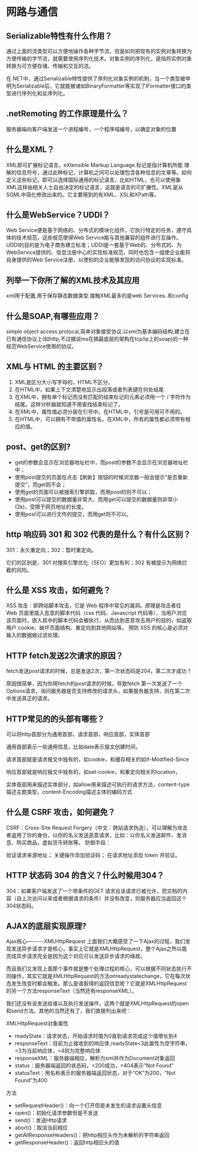 # 网路与通信

## Serializable特性有什么作用？

通过上面的流类型可以方便地操作各种字节流，但是如何把现有的实例对象转换为方便传输的字节流，就需要使用序列化技术。对象实例的序列化，是指将实例对象转换为可方便存储、传输和交互的流。

在.NET中，通过Serializable特性提供了序列化对象实例的机制，当一个类型被申明为Serializable后，它就能被诸如BinaryFormatter等实现了IFormatter接口的类型进行序列化和反序列化。

## .netRemoting 的工作原理是什么？

服务器端向客户端发送一个进程编号，一个程序域编号，以确定对象的位置

## 什么是XML？

XML即可扩展标记语言。eXtensible Markup Language.标记是指计算机所能 理解的信息符号，通过此种标记，计算机之间可以处理包含各种信息的文章等。如何定义这些标记，即可以选择国际通用的标记语言，比如HTML，也可以使用象XML这样由相关人士自由决定的标记语言，这就是语言的可扩展性。XML是从SGML中简化修改出来的。它主要用到的有XML、XSL和XPath等。

## 什么是WebService？UDDI？

Web Service便是基于网络的、分布式的模块化组件，它执行特定的任务，遵守具体的技术规范，这些规范使得Web Service能与其他兼容的组件进行互操作。UDDI的目的是为电子商务建立标准；UDDI是一套基于Web的、分布式的、为WebService提供的、信息注册中心的实现标准规范，同时也包含一组使企业能将自身提供的Web Service注册，以使别的企业能够发现的访问协议的实现标准。

## 列举一下你所了解的XML技术及其应用

xml用于配置,用于保存静态数据类型.接触XML最多的是web Services..和config

## 什么是SOAP,有哪些应用？

simple object access protocal,简单对象接受协议.以xml为基本编码结构,建立在已有通信协议上(如http,不过据说ms在搞最底层的架构在tcp/ip上的soap)的一种规范WebService使用的协议。

## XML与 HTML 的主要区别？

1. XML是区分大小写字母的，HTML不区分。
2. 在HTML中，如果上下文清楚地显示出段落或者列表键在何处结尾
3. 在XML中，拥有单个标记而没有匹配的结束标记的元素必须用一个 / 字符作为结尾。这样分析器就知道不用查找结束标记了。
4. 在XML中，属性值必须分装在引号中。在HTML中，引号是可用可不用的。
5. 在HTML中，可以拥有不带值的属性名。在XML中，所有的属性都必须带有相应的值。

## post、get的区别?

- get的参数会显示在浏览器地址栏中，而post的参数不会显示在浏览器地址栏中；
- 使用post提交的页面在点击【刷新】按钮的时候浏览器一般会提示“是否重新提交”，而get则不会；
- 使用get的页面可以被搜索引擎抓取，而用post的则不可以；
- 使用post可以提交的数据量非常大，而用get可以提交的数据量则非常小(2k)，受限于网页地址的长度。
- 使用post可以进行文件的提交，而用get则不可以。

## http 响应码 301 和 302 代表的是什么？有什么区别？

301：永久重定向；302：暂时重定向。

它们的区别是，301 对搜索引擎优化（SEO）更加有利；302 有被提示为网络拦截的风险。

## 什么是 XSS 攻击，如何避免？

XSS 攻击：即跨站脚本攻击，它是 Web 程序中常见的漏洞。原理是攻击者往 Web 页面里插入恶意的脚本代码（css 代码、Javascript 代码等），当用户浏览该页面时，嵌入其中的脚本代码会被执行，从而达到恶意攻击用户的目的，如盗取用户 cookie、破坏页面结构、重定向到其他网站等。 预防 XSS 的核心是必须对输入的数据做过滤处理。

## HTTP fetch发送2次请求的原因？

fetch发送post请求的时候，总是发送2次，第一次状态码是204，第二次才成功？

原因很简单，因为你用fetch的post请求的时候，导致fetch 第一次发送了一个Options请求，询问服务器是否支持修改的请求头，如果服务器支持，则在第二次中发送真正的请求。

## HTTP常见的的头部有哪些？

可以将http首部分为通用首部，请求首部，响应首部，实体首部

通用首部表示一些通用信息，比如date表示报文创建时间，

请求首部就是请求报文中独有的，如cookie，和缓存相关的如if-Modified-Since

响应首部就是响应报文中独有的，如set-cookie，和重定向相关的location，

实体首部用来描述实体部分，如allow用来描述可执行的请求方法，content-type描述主题类型，content-Encoding描述主体的编码方式

## 什么是 CSRF 攻击，如何避免？

CSRF：Cross-Site Request Forgery（中文：跨站请求伪造），可以理解为攻击者盗用了你的身份，以你的名义发送恶意请求，比如：以你名义发送邮件、发消息、购买商品，虚拟货币转账等。 防御手段：

验证请求来源地址； 关键操作添加验证码； 在请求地址添加 token 并验证。

## HTTP 状态码 304 的含义？什么时候用304？

304：如果客户端发送了一个带条件的GET 请求且该请求已被允许，而文档的内容（自上次访问以来或者根据请求的条件）并没有改变，则服务器应当返回这个304状态码。

## AJAX的底层实现原理?

Ajax核心—-----XMLHttpRequest
上面我们大概感受了一下Ajax的过程，我们发现发送异步请求才是核心，事实上它就是XMLHttpRequest，整个Ajax之所以能完成异步请求完全是因为这个对应可以发送异步请求的缘故。

而且我们又发现上面那个事件就是整个处理过程的核心，可以根据不同状态执行不同操作，其实它就是XMLHttpRequest的方法onreadystatechange，它在每次状态发生改变时都会触发。那么是谁取得的返回信息呢？它就是XMLHttpRequest的另一个方法responseText（当然还有responseXML）。

我们还没有说发送给谁以及执行发送操作，这两个就是XMLHttpRequest的open和send方法。其他的当然还有了，我们直接列出来吧：

XMLHttpRequest对象属性

- readyState：请求状态，开始请求时值为0直到请求完成这个值增长到4
- responseText：目前为止接收到的响应体,readyState<3此属性为空字符串，=3为当前响应体，=4则为完整响应体
- responseXML：服务器端相应，解析为xml并作为Document对象返回
- status：服务器端返回的状态码，=200成功，=404表示“Not Found”
- statusText：用名称表示的服务器端返回状态，对于“OK”为200，“Not Found”为400

方法

- setRequestHeader()：向一个打开但是未发生的请求设置头信息
- open()：初始化请求参数但是不发送
- send()：发送Http请求
- abort()：取消当前相应
- getAllResponseHeaders()：把http相应头作为未解析的字符串返回
- getResponseHeader()：返回http相应头的值
